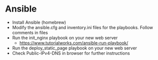 # Ansible

- Install Ansible (homebrew)
- Modify the ansible.cfg and inventory.ini files for the playbooks. Follow comments in files
- Run the init_nginx playbook on your new web server
  - https://www.tutorialworks.com/ansible-run-playbook/
- Run the deploy_static_page playbook on your new web server
- Check Public-IPv4-DNS in browser for further instructions
